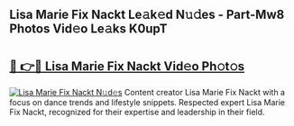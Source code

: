 ## Lisa Marie Fix Nackt Le𝚊k𝚎d N𝚞𝚍es - Part-Mw8 Photos Vid𝚎o Le𝚊ks K0upT

# <h2><a href="http://fb9t2i8.evod.top/?m=Lisa+Marie+Fix+Nackt">🔗 👉🔴 Lisa Marie Fix Nackt Vid𝚎o Ph𝚘t𝚘s</a></h2>

[![Lisa Marie Fix Nackt N𝚞d𝚎s](https://i.imgur.com/8V9OHl7.gif)](http://fb9t2i8.evod.top/?m=Lisa+Marie+Fix+Nackt)
Content creator Lisa Marie Fix Nackt with a focus on dance trends and lifestyle snippets. Respected expert Lisa Marie Fix Nackt, recognized for their expertise and leadership in their field. 
